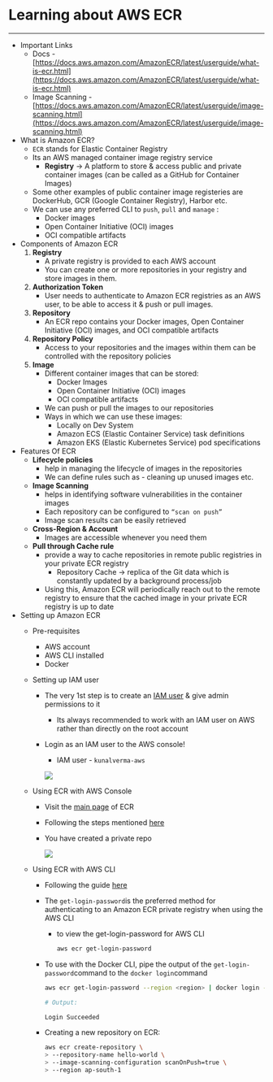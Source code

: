 # Learning about AWS ECR

---

- Important Links
    - Docs - [https://docs.aws.amazon.com/AmazonECR/latest/userguide/what-is-ecr.html](https://docs.aws.amazon.com/AmazonECR/latest/userguide/what-is-ecr.html)
    - Image Scanning - [https://docs.aws.amazon.com/AmazonECR/latest/userguide/image-scanning.html](https://docs.aws.amazon.com/AmazonECR/latest/userguide/image-scanning.html)
- What is Amazon ECR?
    - `ECR` stands for Elastic Container Registry
    - Its an AWS managed container image registry service
        - **Registry** → A platform to store & access public and private container images 
        (can be called as a GitHub for Container Images)
    - Some other examples of public container image registeries are DockerHub, GCR (Google Container Registry), Harbor etc.
    - We can use any preferred CLI to `push`, `pull` and `manage` :
        - Docker images
        - Open Container Initiative (OCI) images
        - OCI compatible artifacts
- Components of Amazon ECR
    1. **Registry**
        - A private registry is provided to each AWS account
        - You can create one or more repositories in your registry and store images in them.
    2. **Authorization Token**
        - User needs to authenticate to Amazon ECR registries as an AWS user, to be able to access it & push or pull images.
    3. **Repository**
        - An ECR repo contains your Docker images, Open Container Initiative (OCI) images, and OCI compatible artifacts
    4. **Repository Policy**
        - Access to your repositories and the images within them can be controlled with the repository policies
    5. **Image**
        - Different container images that can be stored:
            - Docker Images
            - Open Container Initiative (OCI) images
            - OCI compatible artifacts
        - We can push or pull the images to our repositories
        - Ways in which we can use these images:
            - Locally on Dev System
            - Amazon ECS (Elastic Container Service) task definitions
            - Amazon EKS (Elastic Kubernetes Service) pod specifications
- Features Of ECR
    - **Lifecycle policies**
        - help in managing the lifecycle of images in the repositories
        - We can define rules such as - cleaning up unused images etc.
    - **Image Scanning**
        - helps in identifying software vulnerabilities in the container images
        - Each repository can be configured to `“scan on push”`
        - Image scan results can be easily retrieved
    - **Cross-Region & Account**
        - Images are accessible whenever you need them
    - **Pull through Cache rule**
        - provide a way to cache repositories in remote public registries in your private ECR registry
            - Repository Cache → replica of the Git data which is constantly updated by a background process/job
        - Using this, Amazon ECR will periodically reach out to the remote registry to ensure that the cached image in your private ECR registry is up to date
- Setting up Amazon ECR
    - Pre-requisites
        - AWS account
        - AWS CLI installed
        - Docker
    - Setting up IAM user
        - The very 1st step is to create an [IAM user](https://docs.aws.amazon.com/IAM/latest/UserGuide/introduction.html) & give admin permissions to it
            - Its always recommended to work with an IAM user on AWS rather than directly on the root account
        - Login as an IAM user to the AWS console!
            - IAM user - `kunalverma-aws`
            
            ![](https://i.imgur.com/3sQ61gi.png)
            
    - Using ECR with AWS Console
        - Visit the [main page](https://www.notion.so/Learning-about-AWS-ECR-c535048c339544c2b183e048bc14c0ba) of ECR
        - Following the steps mentioned [here](https://docs.aws.amazon.com/AmazonECR/latest/userguide/getting-started-console.html)
        - You have created a private repo
            
            ![](https://i.imgur.com/xG6CRLb.png)
            
    - Using ECR with AWS CLI
        - Following the guide [here](https://docs.aws.amazon.com/AmazonECR/latest/userguide/getting-started-cli.html)
        - The `get-login-password`is the preferred method for authenticating to an Amazon ECR private registry when using the AWS CLI
            - to view the get-login-password for AWS CLI
                
                ```bash
                aws ecr get-login-password
                ```
                
        - To use with the Docker CLI, pipe the output of the `get-login-password`command to the `docker login`command
            
            ```bash
            aws ecr get-login-password --region <region> | docker login --username AWS --password-stdin <aws_account_id>.dkr.ecr.<region>.amazonaws.com
            
            # Output:
            
            Login Succeeded
            ```
            
        - Creating a new repository on ECR:
            
            ```bash
            aws ecr create-repository \
            > --repository-name hello-world \
            > --image-scanning-configuration scanOnPush=true \
            > --region ap-south-1
            ```
            